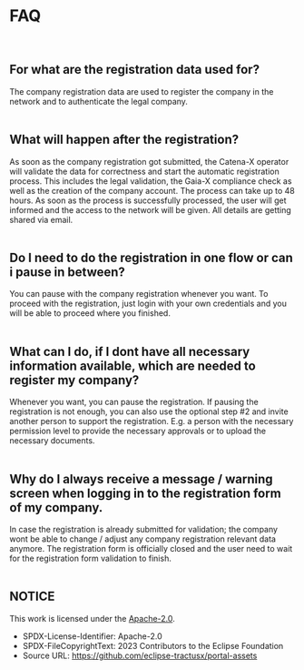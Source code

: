 # FAQ

<br>

## For what are the registration data used for?

The company registration data are used to register the company in the network and to authenticate the legal company.
<br>
<br>

## What will happen after the registration?

As soon as the company registration got submitted, the Catena-X operator will validate the data for correctness and start the automatic registration process. This includes the legal validation, the Gaia-X compliance check as well as the creation of the company account.
The process can take up to 48 hours. As soon as the process is successfully processed, the user will get informed and the access to the network will be given. All details are getting shared via email.
<br>
<br>

## Do I need to do the registration in one flow or can i pause in between?

You can pause with the company registration whenever you want. To proceed with the registration, just login with your own credentials and you will be able to proceed where you finished.
<br>
<br>

## What can I do, if I dont have all necessary information available, which are needed to register my company?

Whenever you want, you can pause the registration.
If pausing the registration is not enough, you can also use the optional step #2 and invite another person to support the registration. E.g. a person with the necessary permission level to provide the necessary approvals or to upload the necessary documents.
<br>
<br>

## Why do I always receive a message / warning screen when logging in to the registration form of my company.

In case the registration is already submitted for validation; the company wont be able to change / adjust any company registration relevant data anymore. The registration form is officially closed and the user need to wait for the registration form validation to finish.
<br>
<br>

## NOTICE

This work is licensed under the [Apache-2.0](https://www.apache.org/licenses/LICENSE-2.0).

- SPDX-License-Identifier: Apache-2.0
- SPDX-FileCopyrightText: 2023 Contributors to the Eclipse Foundation
- Source URL: https://github.com/eclipse-tractusx/portal-assets
